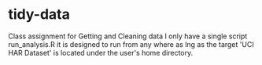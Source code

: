 # tidy-data
Class assignment for Getting and Cleaning data
I only have a single script run_analysis.R it is designed to run from any where as lng as the target 'UCI HAR Dataset' is located under the user's home directory.
